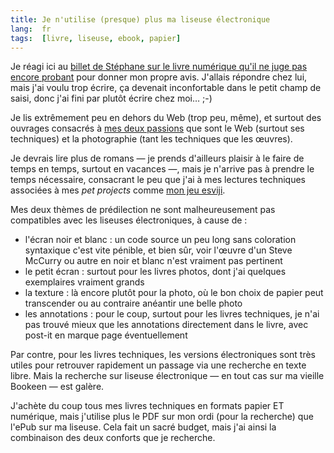 ```yaml
---
title: Je n'utilise (presque) plus ma liseuse électronique
lang:  fr
tags:  [livre, liseuse, ebook, papier]
---
```


Je réagi ici au [billet de Stéphane sur le livre numérique qu'il ne juge pas encore probant](http://nota-bene.org/Livre-numerique-pas-encore-probant-pour-moi) pour donner mon propre avis. J'allais répondre chez lui, mais j'ai voulu trop écrire, ça devenait inconfortable dans le petit champ de saisi, donc j'ai fini par plutôt écrire chez moi… ;-)

Je lis extrêmement peu en dehors du Web (trop peu, même), et surtout des ouvrages consacrés à [mes deux passions](/a-propos.html) que sont le Web (surtout ses techniques) et la photographie (tant les techniques que les œuvres).

Je devrais lire plus de romans — je prends d'ailleurs plaisir à le faire de temps en temps, surtout en vacances —, mais je n'arrive pas à prendre le temps nécessaire, consacrant le peu que j'ai à mes lectures techniques associées à mes *pet projects* comme [mon jeu esviji](http://esviji.com/).

Mes deux thèmes de prédilection ne sont malheureusement pas compatibles avec les liseuses électroniques, à cause de :

- l'écran noir et blanc : un code source un peu long sans coloration syntaxique c'est vite pénible, et bien sûr, voir l'œuvre d'un Steve McCurry ou autre en noir et blanc n'est vraiment pas pertinent
- le petit écran : surtout pour les livres photos, dont j'ai quelques exemplaires vraiment grands
- la texture : là encore plutôt pour la photo, où le bon choix de papier peut transcender ou au contraire anéantir une belle photo
- les annotations : pour le coup, surtout pour les livres techniques, je n'ai pas trouvé mieux que les annotations directement dans le livre, avec post-it en marque page éventuellement

Par contre, pour les livres techniques, les versions électroniques sont très utiles pour retrouver rapidement un passage via une recherche en texte libre. Mais la recherche sur liseuse électronique — en tout cas sur ma vieille Bookeen — est galère.

J'achète du coup tous mes livres techniques en formats papier ET numérique, mais j'utilise plus le PDF sur mon ordi (pour la recherche) que l'ePub sur ma liseuse. Cela fait un sacré budget, mais j'ai ainsi la combinaison des deux conforts que je recherche.
